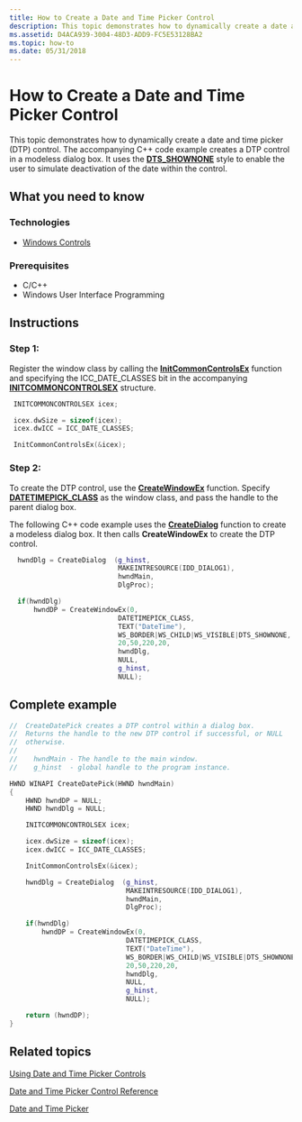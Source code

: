 ```yaml
---
title: How to Create a Date and Time Picker Control
description: This topic demonstrates how to dynamically create a date and time picker (DTP) control.
ms.assetid: D4ACA939-3004-48D3-ADD9-FC5E53128BA2
ms.topic: how-to
ms.date: 05/31/2018
---
```


# How to Create a Date and Time Picker Control

This topic demonstrates how to dynamically create a date and time picker (DTP) control. The accompanying C++ code example creates a DTP control in a modeless dialog box. It uses the [**DTS\_SHOWNONE**](date-and-time-picker-control-styles.md) style to enable the user to simulate deactivation of the date within the control.

## What you need to know

### Technologies

-   [Windows Controls](window-controls.md)

### Prerequisites

-   C/C++
-   Windows User Interface Programming

## Instructions

### Step 1:

Register the window class by calling the [**InitCommonControlsEx**](/windows/desktop/api/Commctrl/nf-commctrl-initcommoncontrolsex) function and specifying the ICC\_DATE\_CLASSES bit in the accompanying [**INITCOMMONCONTROLSEX**](/windows/win32/api/commctrl/ns-commctrl-initcommoncontrolsex) structure.


```C++
 INITCOMMONCONTROLSEX icex;

 icex.dwSize = sizeof(icex);
 icex.dwICC = ICC_DATE_CLASSES;

 InitCommonControlsEx(&icex);
```



### Step 2:

To create the DTP control, use the [**CreateWindowEx**](/windows/desktop/api/winuser/nf-winuser-createwindowexa) function. Specify [**DATETIMEPICK\_CLASS**](common-control-window-classes.md) as the window class, and pass the handle to the parent dialog box.

The following C++ code example uses the [**CreateDialog**](/windows/desktop/api/winuser/nf-winuser-createdialoga) function to create a modeless dialog box. It then calls **CreateWindowEx** to create the DTP control.


```C++
  hwndDlg = CreateDialog  (g_hinst,
                           MAKEINTRESOURCE(IDD_DIALOG1),
                           hwndMain,
                           DlgProc);

  if(hwndDlg)
      hwndDP = CreateWindowEx(0,
                           DATETIMEPICK_CLASS,
                           TEXT("DateTime"),
                           WS_BORDER|WS_CHILD|WS_VISIBLE|DTS_SHOWNONE,
                           20,50,220,20,
                           hwndDlg,
                           NULL,
                           g_hinst,
                           NULL);
```



## Complete example


```C++
//  CreateDatePick creates a DTP control within a dialog box.
//  Returns the handle to the new DTP control if successful, or NULL 
//  otherwise.
// 
//    hwndMain - The handle to the main window.
//    g_hinst  - global handle to the program instance.

HWND WINAPI CreateDatePick(HWND hwndMain)
{
    HWND hwndDP = NULL;
    HWND hwndDlg = NULL;

    INITCOMMONCONTROLSEX icex;

    icex.dwSize = sizeof(icex);
    icex.dwICC = ICC_DATE_CLASSES;

    InitCommonControlsEx(&icex);

    hwndDlg = CreateDialog  (g_hinst,
                             MAKEINTRESOURCE(IDD_DIALOG1),
                             hwndMain,
                             DlgProc);

    if(hwndDlg)
        hwndDP = CreateWindowEx(0,
                             DATETIMEPICK_CLASS,
                             TEXT("DateTime"),
                             WS_BORDER|WS_CHILD|WS_VISIBLE|DTS_SHOWNONE,
                             20,50,220,20,
                             hwndDlg,
                             NULL,
                             g_hinst,
                             NULL);

    return (hwndDP);
}

```



## Related topics

<dl> <dt>

[Using Date and Time Picker Controls](using-date-and-time-picker.md)
</dt> <dt>

[Date and Time Picker Control Reference](bumper-date-and-time-picker-date-and-time-picker-control-reference.md)
</dt> <dt>

[Date and Time Picker](date-and-time-picker-control-reference.md)
</dt> </dl>

 

 
